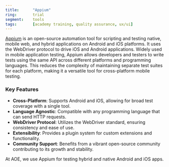 ```yaml
---
title:      "Appium"
ring:       trial
segment:    tools
tags:       [academy training, quality assurance, ux/ui]
---
```


[Appium](https://appium.io) is an open-source automation tool for scripting and testing native, mobile web, and hybrid applications on Android and iOS platforms. It uses the WebDriver protocol to drive iOS and Android applications. Widely used in mobile application testing, Appium allows developers and testers to write tests using the same API across different platforms and programming languages. This reduces the complexity of maintaining separate test suites for each platform, making it a versatile tool for cross-platform mobile testing.

### Key Features

- **Cross-Platform**: Supports Android and iOS, allowing for broad test coverage with a single tool.
- **Language Agnostic**: Compatible with any programming language that can send HTTP requests.
- **WebDriver Protocol**: Utilizes the WebDriver standard, ensuring consistency and ease of use.
- **Extensibility**: Provides a plugin system for custom extensions and functionality.
- **Community Support**: Benefits from a vibrant open-source community contributing to its growth and stability.

At AOE, we use Appium for testing hybrid and native Android and iOS apps.
